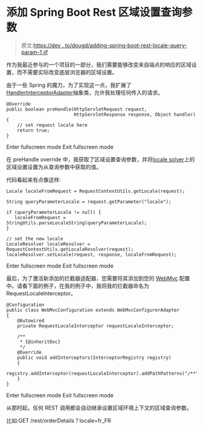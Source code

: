 # 添加 Spring Boot Rest 区域设置查询参数

> 原文:[https://dev . to/dougd/adding-spring-boot-rest-locale-query-param-1 ijf](https://dev.to/dougd/adding-spring-boot-rest-locale-query-param-1ijf)

作为我最近参与的一个项目的一部分，我们需要能够改变来自端点的响应的区域设置，而不需要实际改变底层浏览器的区域设置。

由于一些 Spring 的魔力，为了实现这一点，我扩展了[HandlerInterceptorAdapter](https://docs.spring.io/spring/docs/current/javadoc-api/org/springframework/web/servlet/handler/HandlerInterceptorAdapter.html)抽象类，允许我处理任何传入的请求。

```
@Override
public boolean preHandle(HttpServletRequest request, 
                         HttpServletResponse response, Object handler)
{
    // set request locale here
    return true;
} 
```

Enter fullscreen mode Exit fullscreen mode

在 preHandle override 中，我获取了区域设置查询参数，并将[locale solver](https://docs.spring.io/spring/docs/current/javadoc-api/org/springframework/web/servlet/LocaleResolver.html)上的区域设置设置为从查询参数中获取的值。

代码看起来有点像这样:

```
Locale localeFromRequest = RequestContextUtils.getLocale(request);

String queryParameterLocale = request.getParameter("locale");

if (queryParameterLocale != null) {
   localeFromRequest = StringUtils.parseLocaleString(queryParameterLocale);
}

// set the new locale
LocaleResolver localeResolver = RequestContextUtils.getLocaleResolver(request);
localeResolver.setLocale(request, response, localeFromRequest); 
```

Enter fullscreen mode Exit fullscreen mode

最后，为了激活新添加的拦截器适配器，您需要将其添加到您的 [WebMvc](https://docs.spring.io/spring-framework/docs/current/javadoc-api/org/springframework/web/servlet/config/annotation/WebMvcConfigurerAdapter.html) 配置中。请看下面的例子，在我的例子中，我将我的拦截器命名为 RequestLocaleInterceptor。

```
@Configuration
public class WebMvcConfiguration extends WebMvcConfigurerAdapter
{
    @Autowired
    private RequestLocaleInterceptor requestLocaleInterceptor;

    /**
     * {@inheritDoc}
     */
    @Override
    public void addInterceptors(InterceptorRegistry registry)
    {
        registry.addInterceptor(requestLocaleInterceptor).addPathPatterns("/**");
    }
} 
```

Enter fullscreen mode Exit fullscreen mode

从那时起，任何 REST 调用都会自动继承设置区域环境上下文的区域查询参数。

比如:GET /rest/orderDetails？locale=fr_FR
